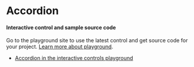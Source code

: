 ﻿# Accordion


<!-- TODO get an IMAGE to embed here -->

<!-- TODO get an SAMPLE CODE to embed here -->

<a name="interactive-control-and-sample-source-code"></a>
#### Interactive control and sample source code
Go to the playground site to use the latest control and get source code for your project.  [Learn more about playground](./top-extensions-controls-playground.md).

*  <a href="https://ms.portal.azure.com/?Microsoft_Azure_Playground=true#blade/Microsoft_Azure_Playground/ControlsIndexBlade/Accordion_create_Playground" target="_blank">Accordion in the interactive controls playground</a>
